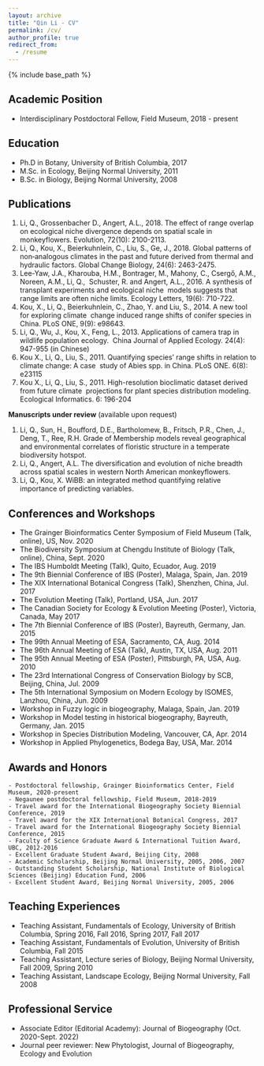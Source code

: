 ```yaml
---
layout: archive
title: "Qin Li - CV"
permalink: /cv/
author_profile: true
redirect_from:
  - /resume
---
```


{% include base_path %}

Academic Position
------
* Interdisciplinary Postdoctoral Fellow, Field Museum, 2018 - present

Education
------
* Ph.D in Botany, University of British Columbia, 2017
* M.Sc. in Ecology, Beijing Normal University, 2011
* B.Sc. in Biology, Beijing Normal University, 2008

Publications
------
1. Li, Q., Grossenbacher D., Angert, A.L., 2018. The effect of range overlap on ecological niche divergence depends on spatial scale in monkeyflowers. Evolution, 72(10): 2100-2113.
2. Li, Q., Kou, X., Beierkuhnlein, C., Liu, S., Ge, J., 2018. Global patterns of non‐analogous climates in the past and future derived from thermal and hydraulic factors. Global Change Biology, 24(6): 2463-2475.
3. Lee-Yaw, J.A., Kharouba, H.M., Bontrager, M., Mahony, C., Csergő, A.M., Noreen, A.M., Li, Q.,  Schuster, R. and Angert, A.L., 2016. A synthesis of transplant experiments and ecological niche  models suggests that range limits are often niche limits. Ecology Letters, 19(6): 710-722.
4. Kou, X., Li, Q., Beierkuhnlein, C., Zhao, Y. and Liu, S., 2014. A new tool for exploring climate  change induced range shifts of conifer species in China. PLoS ONE, 9(9): e98643.  
5. Li, Q., Wu, J., Kou, X., Feng, L., 2013. Applications of camera trap in wildlife population ecology.  China Journal of Applied Ecology. 24(4): 947-955 (in Chinese)
6. Kou X., Li, Q., Liu, S., 2011. Quantifying species’ range shifts in relation to climate change: A case  study of Abies spp. in China. PLoS ONE. 6(8): e23115
7. Kou X., Li, Q., Liu, S., 2011. High-resolution bioclimatic dataset derived from future climate  projections for plant species distribution modeling. Ecological Informatics. 6: 196-204

**Manuscripts under review** (available upon request)
1. Li, Q., Sun, H., Boufford, D.E., Bartholomew, B., Fritsch, P.R., Chen, J., Deng, T., Ree, R.H. Grade
of Membership models reveal geographical and environmental correlates of floristic structure in a temperate biodiversity hotspot.
2. Li, Q., Angert, A.L. The diversification and evolution of niche breadth across spatial scales in western North American monkeyflowers.
3. Li, Q., Kou, X. WiBB: an integrated method quantifying relative importance of predicting variables.


Conferences and Workshops
------
- The Grainger Bioinformatics Center Symposium of Field Museum (Talk, online), US, Nov. 2020
- The Biodiversity Symposium at Chengdu Institute of Biology (Talk, online), China, Sept. 2020
- The IBS Humboldt Meeting (Talk), Quito, Ecuador, Aug. 2019
- The 9th Biennial Conference of IBS (Poster), Malaga, Spain, Jan. 2019
- The XIX International Botanical Congress (Talk), Shenzhen, China, Jul. 2017
- The Evolution Meeting (Talk), Portland, USA, Jun. 2017
- The Canadian Society for Ecology & Evolution Meeting (Poster), Victoria, Canada, May 2017
- The 7th Biennial Conference of IBS (Poster), Bayreuth, Germany, Jan. 2015
- The 99th Annual Meeting of ESA, Sacramento, CA, Aug. 2014
- The 96th Annual Meeting of ESA (Talk), Austin, TX, USA, Aug. 2011
- The 95th Annual Meeting of ESA (Poster), Pittsburgh, PA, USA, Aug. 2010
- The 23rd International Congress of Conservation Biology by SCB, Beijing, China, Jul. 2009
- The 5th International Symposium on Modern Ecology by ISOMES, Lanzhou, China, Jun. 2009
- Workshop in Fuzzy logic in biogeography, Malaga, Spain, Jan. 2019
- Workshop in Model testing in historical biogeography, Bayreuth, Germany, Jan. 2015
- Workshop in Species Distribution Modeling, Vancouver, CA, Apr. 2014
- Workshop in Applied Phylogenetics, Bodega Bay, USA, Mar. 2014

Awards and Honors
------
	- Postdoctoral fellowship, Grainger Bioinformatics Center, Field Museum, 2020-present
	- Negaunee postdoctoral fellowship, Field Museum, 2018-2019
	- Travel award for the International Biogeography Society Biennial Conference, 2019
	- Travel award for the XIX International Botanical Congress, 2017
	- Travel award for the International Biogeography Society Biennial Conference, 2015
	- Faculty of Science Graduate Award & International Tuition Award, UBC, 2012-2016
	- Excellent Graduate Student Award, Beijing City, 2008
	- Academic Scholarship, Beijing Normal University, 2005, 2006, 2007
	- Outstanding Student Scholarship, National Institute of Biological Sciences (Beijing) Education Fund, 2006
	- Excellent Student Award, Beijing Normal University, 2005, 2006


Teaching Experiences
------
- Teaching Assistant, Fundamentals of Ecology, University of British Columbia, Spring 2016, Fall 2016, Spring 2017, Fall 2017
- Teaching Assistant, Fundamentals of Evolution, University of British Columbia, Fall 2015
- Teaching Assistant, Lecture series of Biology, Beijing Normal University, Fall 2009, Spring 2010
- Teaching Assistant, Landscape Ecology, Beijing Normal University, Fall 2008


Professional Service
------
* Associate Editor (Editorial Academy): Journal of Biogeography (Oct. 2020-Sept. 2022)
* Journal peer reviewer: New Phytologist, Journal of Biogeography, Ecology and Evolution

